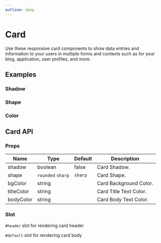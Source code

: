 ```yaml
---
outline: deep
---
```


<script setup lang="ts">
import CardShadow from './demo/card/card-shadow.vue'
import CardShape from './demo/card/card-shape.vue'
import CardColor from './demo/card/card-color.vue'
</script>

# Card

Use these responsive card components to show data entries and information to your users in multiple forms and contexts such as for your blog, application, user profiles, and more.

## Examples

### Shadow

<!--@include: ./demo/card/card-shadow.md-->

### Shape

<!--@include: ./demo/card/card-shape.md-->

### Color

<!--@include: ./demo/card/card-color.md-->

## Card API

### Props

| Name       | Type              | Default | Description            |
| ---------- | ----------------- | ------- | ---------------------- |
| shadow     | boolean           | false   | Card Shadow.           |
| shape      | `rounded` `sharp` | `sharp` | Card Shape.            |
| bgColor    | string            |         | Card Background Color. |
| titleColor | string            |         | Card Title Text Color. |
| bodyColor  | string            |         | Card Body Text Color.  |

### Slot

`#header` slot for rendering card header

`#default` slot for rendering card body
